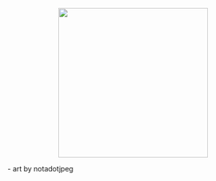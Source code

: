 <p align="center"> <img src="https://files.catbox.moe/acxsfw.webp" width=300> </p>-
art by notadotjpeg
